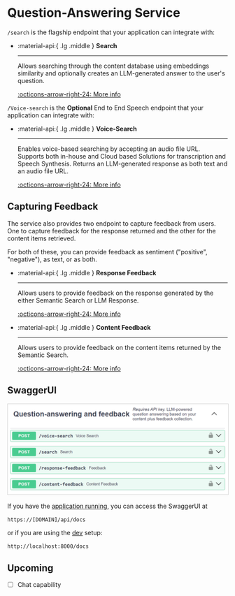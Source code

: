 # Question-Answering Service

`/search` is the flagship endpoint that your application can integrate with:

<div class="grid cards" markdown>

- :material-api:{ .lg .middle } __Search__

    ---

    Allows searching through the content database using embeddings similarity and
    optionally creates an LLM-generated answer to the user's question.

    [:octicons-arrow-right-24: More info](./search.md)

</div>

`/Voice-search` is the **Optional** End to End Speech endpoint that your application can integrate with:

<div class="grid cards" markdown>

- :material-api:{ .lg .middle } __Voice-Search__

    ---

    Enables voice-based searching by accepting an audio file URL.
    Supports both in-house and Cloud based Solutions for transcription and Speech Synthesis.
    Returns an LLM-generated response as both text and an audio file URL.

    [:octicons-arrow-right-24: More info](./voice-search.md)

</div>

## Capturing Feedback

The service also provides two endpoint to capture feedback from users. One to capture
feedback for the response returned and the other for the content items retrieved.

For both of these, you can provide feedback as sentiment ("positive", "negative"),
as text, or as both.

<div class="grid cards" markdown>

- :material-api:{ .lg .middle } __Response Feedback__

    ---

    Allows users to provide feedback on the response generated by the either Semantic Search or LLM Response.

    [:octicons-arrow-right-24: More info](./response-feedback.md)

- :material-api:{ .lg .middle } __Content Feedback__

    ---

    Allows users to provide feedback on the content items returned by the Semantic Search.

    [:octicons-arrow-right-24: More info](./content-feedback.md)

</div>

## SwaggerUI

<img src="./swagger-ui-screenshot.png" alt="Screenshot of Swagger UI" style="border: 1px solid  lightgray;">

If you have the [application running](../../deployment/quick-setup.md), you can access
the SwaggerUI at

    https://[DOMAIN]/api/docs

or if you are using the [dev](../../develop/setup.md) setup:

    http://localhost:8000/docs

## Upcoming

- [ ] Chat capability
